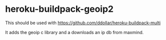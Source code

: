 heroku-buildpack-geoip2
======================

This should be used with https://github.com/ddollar/heroku-buildpack-multi

It adds the geoip c library and a downloads an ip db from maxmind.
